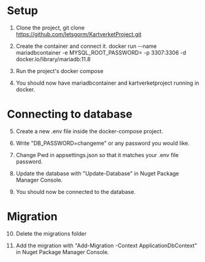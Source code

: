 # Setup

1. Clone the project,
git clone https://github.com/letsgorm/KartverketProject.git

2. Create the container and connect it.
docker run --name mariadbcontainer -e MYSQL_ROOT_PASSWORD= -p 3307:3306 -d docker.io/library/mariadb:11.8

3. Run the project's docker compose

4. You should now have mariadbcontainer and kartverketproject running in docker.

# Connecting to database

5. Create a new .env file inside the docker-compose project.

6. Write "DB_PASSWORD=changeme" or any password you would like.

7. Change Pwd in appsettings.json so that it matches your .env file password.

8. Update the database with "Update-Database" in Nuget Package Manager Console.

9. You should now be connected to the database.

# Migration

10. Delete the migrations folder

11. Add the migration with "Add-Migration -Context ApplicationDbContext" in Nuget Package Manager Console.
